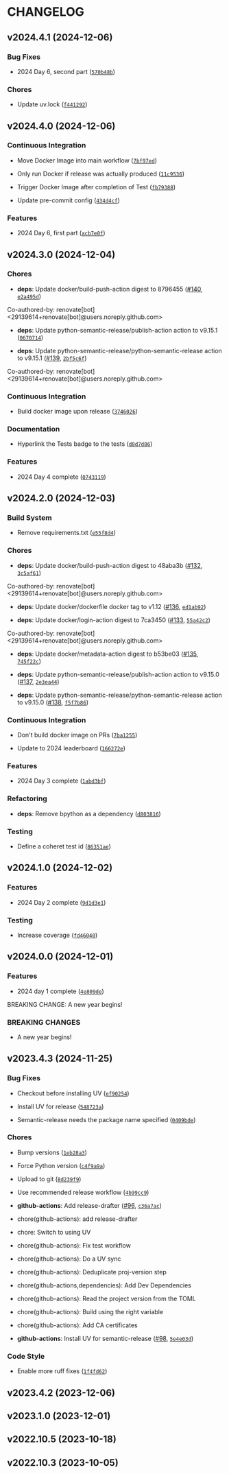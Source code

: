 # CHANGELOG


## v2024.4.1 (2024-12-06)

### Bug Fixes

- 2024 Day 6, second part
  ([`570b48b`](https://github.com/darac/adventofcode/commit/570b48b78571eb867091c9203b6b05903c2fbaf6))

### Chores

- Update uv.lock
  ([`f441292`](https://github.com/darac/adventofcode/commit/f4412922f6ef1290fe441d946ed771740a51080f))


## v2024.4.0 (2024-12-06)

### Continuous Integration

- Move Docker Image into main workflow
  ([`7bf97ed`](https://github.com/darac/adventofcode/commit/7bf97ed09b2437651df88fd98332b77469817cf8))

- Only run Docker if release was actually produced
  ([`11c9536`](https://github.com/darac/adventofcode/commit/11c9536a1be8dce6800c95e2aa9aa6a766edaaf5))

- Trigger Docker Image after completion of Test
  ([`fb79388`](https://github.com/darac/adventofcode/commit/fb7938814bb364e18e47a12dcdf64c9d0bcfa716))

- Update pre-commit config
  ([`434d4cf`](https://github.com/darac/adventofcode/commit/434d4cfca4330235644e3761b3c5716d3c5866eb))

### Features

- 2024 Day 6, first part
  ([`acb7e0f`](https://github.com/darac/adventofcode/commit/acb7e0f592b6f018f80ceed4f2f04bb5a3a6822a))


## v2024.3.0 (2024-12-04)

### Chores

- **deps**: Update docker/build-push-action digest to 8796455
  ([#140](https://github.com/darac/adventofcode/pull/140),
  [`e2a495d`](https://github.com/darac/adventofcode/commit/e2a495d5d4f1779061ee32f54fcf71005caa91e7))

Co-authored-by: renovate[bot] <29139614+renovate[bot]@users.noreply.github.com>

- **deps**: Update python-semantic-release/publish-action action to v9.15.1
  ([`0670714`](https://github.com/darac/adventofcode/commit/0670714c55c86fd102e674c8b7505e6e0efa154d))

- **deps**: Update python-semantic-release/python-semantic-release action to v9.15.1
  ([#139](https://github.com/darac/adventofcode/pull/139),
  [`2bf5c6f`](https://github.com/darac/adventofcode/commit/2bf5c6f3fb395aab6ebf01b380e744159564e2ed))

Co-authored-by: renovate[bot] <29139614+renovate[bot]@users.noreply.github.com>

### Continuous Integration

- Build docker image upon release
  ([`3746026`](https://github.com/darac/adventofcode/commit/3746026db8cc8bd1d5579421548589d7cfa91a66))

### Documentation

- Hyperlink the Tests badge to the tests
  ([`d8d7d86`](https://github.com/darac/adventofcode/commit/d8d7d86cbebbf05ef3cfc0feb6f4e18451c07a99))

### Features

- 2024 Day 4 complete
  ([`0743119`](https://github.com/darac/adventofcode/commit/074311943845f9aa066aca6aa8f0b1737f7da39d))


## v2024.2.0 (2024-12-03)

### Build System

- Remove requirements.txt
  ([`e55f8d4`](https://github.com/darac/adventofcode/commit/e55f8d47c44560c00faa75573e12650ab0744e68))

### Chores

- **deps**: Update docker/build-push-action digest to 48aba3b
  ([#132](https://github.com/darac/adventofcode/pull/132),
  [`3c5af61`](https://github.com/darac/adventofcode/commit/3c5af612498ba72e91792777c589fd53c82dde61))

Co-authored-by: renovate[bot] <29139614+renovate[bot]@users.noreply.github.com>

- **deps**: Update docker/dockerfile docker tag to v1.12
  ([#136](https://github.com/darac/adventofcode/pull/136),
  [`ed1ab92`](https://github.com/darac/adventofcode/commit/ed1ab92927ba9fc05b1fd652cccc74db8c70ee3c))

- **deps**: Update docker/login-action digest to 7ca3450
  ([#133](https://github.com/darac/adventofcode/pull/133),
  [`55a42c2`](https://github.com/darac/adventofcode/commit/55a42c22be53705527275dcff0c6a45be0fe66c9))

Co-authored-by: renovate[bot] <29139614+renovate[bot]@users.noreply.github.com>

- **deps**: Update docker/metadata-action digest to b53be03
  ([#135](https://github.com/darac/adventofcode/pull/135),
  [`745f22c`](https://github.com/darac/adventofcode/commit/745f22c300c934ef3a7bdb7b9b0211c3836b4f57))

- **deps**: Update python-semantic-release/publish-action action to v9.15.0
  ([#137](https://github.com/darac/adventofcode/pull/137),
  [`2e3ea44`](https://github.com/darac/adventofcode/commit/2e3ea4422f4634861d8c6691efe339c686aaee5e))

- **deps**: Update python-semantic-release/python-semantic-release action to v9.15.0
  ([#138](https://github.com/darac/adventofcode/pull/138),
  [`f5f7b86`](https://github.com/darac/adventofcode/commit/f5f7b869209017acaa19693909c5819a51e13a40))

### Continuous Integration

- Don't build docker image on PRs
  ([`7ba1255`](https://github.com/darac/adventofcode/commit/7ba1255cc4227edbc1f90c7762a710dea76d33b7))

- Update to 2024 leaderboard
  ([`166272e`](https://github.com/darac/adventofcode/commit/166272eeb3fa571e22586ebb7622825712ed904e))

### Features

- 2024 Day 3 complete
  ([`1abd3bf`](https://github.com/darac/adventofcode/commit/1abd3bfe9041733749da7fa1342d271c21612e39))

### Refactoring

- **deps**: Remove bpython as a dependency
  ([`d803816`](https://github.com/darac/adventofcode/commit/d80381617d9ef89dee6c37e2fa6be52b12375c0a))

### Testing

- Define a coheret test id
  ([`86351ae`](https://github.com/darac/adventofcode/commit/86351ae8ee9d5505e4b184fb080e189a88cc2580))


## v2024.1.0 (2024-12-02)

### Features

- 2024 Day 2 complete
  ([`9d1d3e1`](https://github.com/darac/adventofcode/commit/9d1d3e15cec4ef19b5ed3337c083e97651546ec2))

### Testing

- Increase coverage
  ([`fd46040`](https://github.com/darac/adventofcode/commit/fd460401ec6274326217c0656f2eaac343c0840d))


## v2024.0.0 (2024-12-01)

### Features

- 2024 day 1 complete
  ([`4e809de`](https://github.com/darac/adventofcode/commit/4e809de688755c0a14629b9829527885e36672ef))

BREAKING CHANGE: A new year begins!

### BREAKING CHANGES

- A new year begins!


## v2023.4.3 (2024-11-25)

### Bug Fixes

- Checkout before installing UV
  ([`ef90254`](https://github.com/darac/adventofcode/commit/ef90254b4d05b68f6ef70dc8def5c89569fcde12))

- Install UV for release
  ([`548723a`](https://github.com/darac/adventofcode/commit/548723a9e485a9f9b7dab70a9f392d6b43e4a41a))

- Semantic-release needs the package name specified
  ([`0409bde`](https://github.com/darac/adventofcode/commit/0409bde6347513144483fa6588b1bbe24ac0479b))

### Chores

- Bump versions
  ([`1eb28a3`](https://github.com/darac/adventofcode/commit/1eb28a363c20cf1d0812f12cdf35c74c82a87193))

- Force Python version
  ([`c4f9a9a`](https://github.com/darac/adventofcode/commit/c4f9a9a4ac04f80c33666f4bb88cc0c9ca788e0e))

- Upload to git
  ([`8d239f9`](https://github.com/darac/adventofcode/commit/8d239f9873002174a29b61f2cc83f97582b90ada))

- Use recommended release workflow
  ([`4b99cc9`](https://github.com/darac/adventofcode/commit/4b99cc9498b43b852778419e9b4b94d1102a3db3))

- **github-actions**: Add release-drafter ([#96](https://github.com/darac/adventofcode/pull/96),
  [`c36a7ac`](https://github.com/darac/adventofcode/commit/c36a7ac3606b80fd8273b9ee69dbe2aacbbc39e6))

* chore(github-actions): add release-drafter

* chore: Switch to using UV

* chore(github-actions): Fix test workflow

* chore(github-actions): Do a UV sync

* chore(github-actions): Deduplicate proj-version step

* chore(github-actions,dependencies): Add Dev Dependencies

* chore(github-actions): Read the project version from the TOML

* chore(github-actions): Build using the right variable

* chore(github-actions): Add CA certificates

- **github-actions**: Install UV for semantic-release
  ([#98](https://github.com/darac/adventofcode/pull/98),
  [`5e4e03d`](https://github.com/darac/adventofcode/commit/5e4e03dab7367be8f9b4e70ed3b39e7ce4a94645))

### Code Style

- Enable more ruff fixes
  ([`1f4fd62`](https://github.com/darac/adventofcode/commit/1f4fd628993bf29aef5e7b77de8f28c906abeda1))


## v2023.4.2 (2023-12-06)


## v2023.1.0 (2023-12-01)


## v2022.10.5 (2023-10-18)


## v2022.10.3 (2023-10-05)
